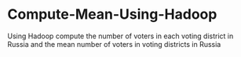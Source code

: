 # Compute-Mean-Using-Hadoop
Using Hadoop compute the number of voters in each voting district in Russia and the mean number of voters in voting districts in Russia
